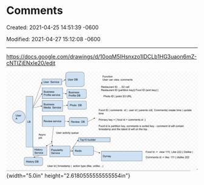 # Comments

Created: 2021-04-25 14:51:39 -0600

Modified: 2021-04-27 15:12:08 -0600

---

<https://docs.google.com/drawings/d/10oqM5IHsnxzo1IDCLb1HG3uaon6mZ-cNTIZjENxIe20/edit>



![](../../media/Location-Service-Yelp-Comments-image1.png){width="5.0in" height="2.6180555555555554in"}



